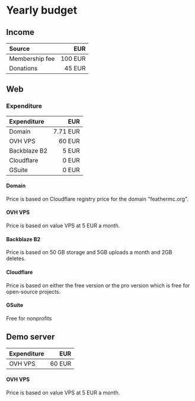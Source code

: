 # Yearly budget

## Income
| Source | EUR |
|:-------|--------------:|
| Membership fee | 100 EUR |
| Donations | 45 EUR |

## Web
### Expenditure
| Expenditure | EUR |
|:------------|--------------:|
| Domain | 7.71 EUR |
| OVH VPS | 60 EUR |
| Backblaze B2 | 5 EUR |
| Cloudflare | 0 EUR |
| GSuite | 0 EUR |

#### Domain
Price is based on Cloudflare registry price for the domain "feathermc.org".

#### OVH VPS
Price is based on value VPS at 5 EUR a month. 

#### Backblaze B2
Price is based on 50 GB storage and 5GB uploads a month and 2GB deletes.

#### Cloudflare
Price is based on either the free version or the pro version which is free for open-source projects.

#### GSuite
Free for nonprofits

## Demo server
| Expenditure | EUR |
|:------------|--------------:|
| OVH VPS | 60 EUR |

#### OVH VPS
Price is based on value VPS at 5 EUR a month. 